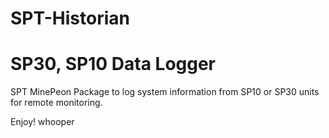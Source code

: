 SPT-Historian
=============

  SP30, SP10 Data Logger
==========================

SPT MinePeon Package to log system information from SP10 or SP30 units for remote monitoring. 

Enjoy!
whooper
